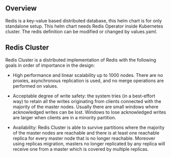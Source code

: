 ## Overview

Redis is a key-value based distributed database, this helm chart is for only standalone setup. This helm chart needs Redis Operator inside Kubernetes cluster. The redis definition can be modified or changed by values.yaml.

## Redis Cluster
Redis Cluster is a distributed implementation of Redis with the following goals in order of importance in the design:

- High performance and linear scalability up to 1000 nodes. There are no proxies, asynchronous replication is used, and no merge operations are performed on values.

- Acceptable degree of write safety: the system tries (in a best-effort way) to retain all the writes originating from clients connected with the majority of the master nodes. Usually there are small windows where acknowledged writes can be lost. Windows to lose acknowledged writes are larger when clients are in a minority partition.

- Availability: Redis Cluster is able to survive partitions where the majority of the master nodes are reachable and there is at least one reachable replica for every master node that is no longer reachable. Moreover using replicas migration, masters no longer replicated by any replica will receive one from a master which is covered by multiple replicas.